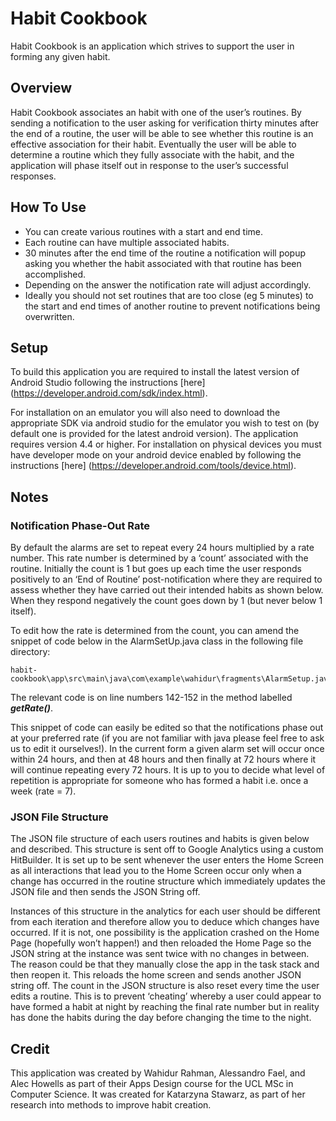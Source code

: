# Habit Cookbook

Habit Cookbook is an application which strives to support the user in forming any given habit.

## Overview

Habit Cookbook associates an habit with one of the user’s routines. By sending a notification to the user asking for verification thirty minutes after the end of a routine, the user will be able to see whether this routine is an effective association for their habit. Eventually the user will be able to determine a routine which they fully associate with the habit, and the application will phase itself out in response to the user’s successful responses.

## How To Use

* You can create various routines with a start and end time.
* Each routine can have multiple associated habits.
* 30 minutes after the end time of the routine a notification will popup asking you whether the habit associated with that routine has been accomplished.
* Depending on the answer the notification rate will adjust accordingly.
* Ideally you should not set routines that are too close (eg 5 minutes) to the start and end times of another routine to prevent notifications being overwritten.

## Setup

To build this application you are required to install the latest version of Android Studio following the instructions [here] (https://developer.android.com/sdk/index.html).

For installation on an emulator you will also need to download the appropriate SDK via android studio for the emulator you wish to test on (by default one is provided for the latest android version). The application requires version 4.4 or higher. For installation on physical devices you must have developer mode on your android device enabled by following the instructions [here] (https://developer.android.com/tools/device.html).

## Notes

### Notification Phase-Out Rate

By default the alarms are set to repeat every 24 hours multiplied by a rate number. This rate number is determined by a ‘count’ associated with the routine. Initially the count is 1 but goes up each time the user responds positively to an ‘End of Routine’ post-notification where they are required to assess whether they have carried out their intended habits as shown below. When they respond negatively the count goes down by 1 (but never below 1 itself).

To edit how the rate is determined from the count, you can amend the snippet of code below in the AlarmSetUp.java class in the following file directory:

    habit-cookbook\app\src\main\java\com\example\wahidur\fragments\AlarmSetup.java

The relevant code is on line numbers 142-152 in the method labelled **_getRate()_**.

This snippet of code can easily be edited so that the notifications phase out at your preferred rate (if you are not familiar with java please feel free to ask us to edit it ourselves!). In the current form a given alarm set will occur once within 24 hours, and then at 48 hours and then finally at 72 hours where it will continue repeating every 72 hours. It is up to you to decide what level of repetition is appropriate for someone who has formed a habit i.e. once a week (rate = 7).

### JSON File Structure

The JSON file structure of each users routines and habits is given below and described. This structure is sent off to Google Analytics using a custom HitBuilder. It is set up to be sent whenever the user enters the Home Screen as all interactions that lead you to the Home Screen occur only when a change has occurred in the routine structure which immediately updates the JSON file and then sends the JSON String off.

Instances of this structure in the analytics for each user should be different from each iteration and therefore allow you to deduce which changes have occurred. If it is not, one possibility is the application crashed on the Home Page (hopefully won’t happen!) and then reloaded the Home Page so the JSON string at the instance was sent twice with no changes in between. The reason could be that they manually close the app in the task stack and then reopen it. This reloads the home screen and sends another JSON string off. The count in the JSON structure is also reset every time the user edits a routine. This is to prevent ‘cheating’ whereby a user could appear to have formed a habit at night by reaching the final rate number but in reality has done the habits during the day before changing the time to the night.

## Credit

This application was created by Wahidur Rahman, Alessandro Fael, and Alec Howells as part of their Apps Design course for the UCL MSc in Computer Science. It was created for Katarzyna Stawarz, as part of her research into methods to improve habit creation.
